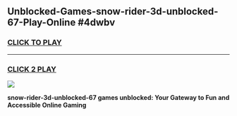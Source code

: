 
## Unblocked-Games-snow-rider-3d-unblocked-67-Play-Online #4dwbv
<h3>
<a href="https://news.freeplayer.one?title=snow-rider-3d-unblocked-67&ref=3">CLICK TO PLAY</a></h3>
<hr>

<h3>
<a href="https://news.freeplayer.one?title=snow-rider-3d-unblocked-67&ref=3">CLICK 2 PLAY</a>
  
</h3>

<a href="https://news.freeplayer.one?title=snow-rider-3d-unblocked-67&ref=3"><img src="https://clearcache.store/games.png"></a>


**snow-rider-3d-unblocked-67 games unblocked: Your Gateway to Fun and Accessible Online Gaming**
